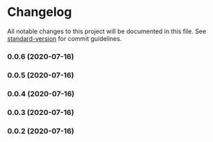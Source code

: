 # Changelog

All notable changes to this project will be documented in this file. See [standard-version](https://github.com/conventional-changelog/standard-version) for commit guidelines.

### 0.0.6 (2020-07-16)

### 0.0.5 (2020-07-16)

### 0.0.4 (2020-07-16)

### 0.0.3 (2020-07-16)

### 0.0.2 (2020-07-16)
